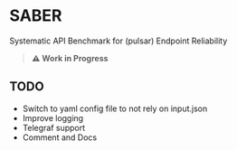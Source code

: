 # SABER
 Systematic API Benchmark for (pulsar) Endpoint Reliability
 
>**:warning: Work in Progress**

## TODO
- Switch to yaml config file to not rely on input.json
- Improve logging 
- Telegraf support
- Comment and Docs